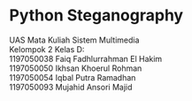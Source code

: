 # Python Steganography

UAS Mata Kuliah Sistem Multimedia  
Kelompok 2 Kelas D:  
1197050038 Faiq Fadhlurrahman El Hakim  
1197050050 Ikhsan Khoerul Rohman  
1197050054 Iqbal Putra Ramadhan  
1197050093 Mujahid Ansori Majid